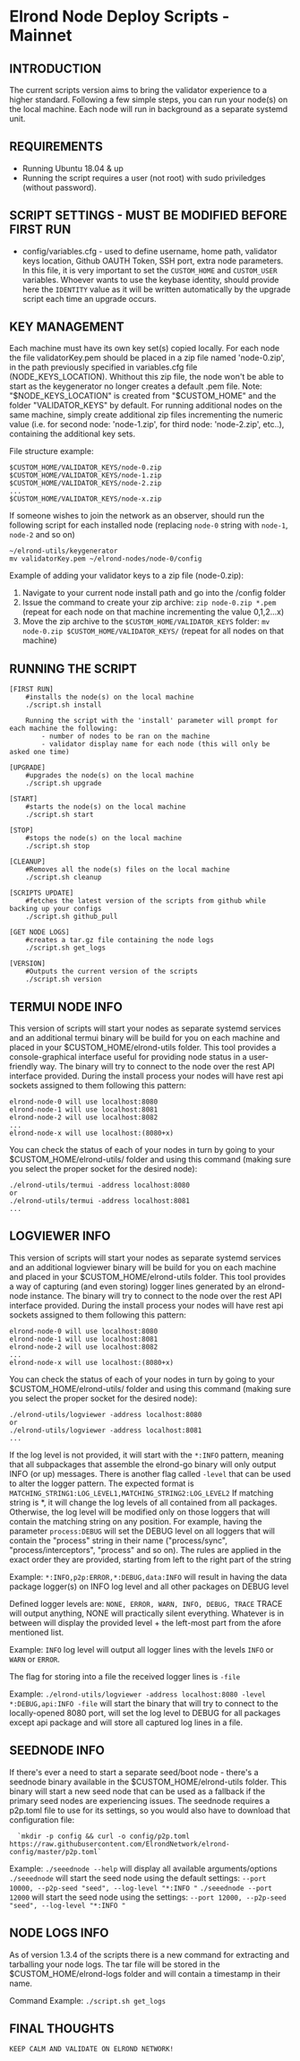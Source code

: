 # Elrond Node Deploy Scripts - Mainnet

## INTRODUCTION

The current scripts version aims to bring the validator experience to a higher standard.
Following a few simple steps, you can run your node(s) on the local machine.
Each node will run in background as a separate systemd unit.


## REQUIREMENTS

- Running Ubuntu 18.04 & up
- Running the script requires a user (not root) with sudo priviledges (without password).

## SCRIPT SETTINGS - MUST BE MODIFIED BEFORE FIRST RUN

- config/variables.cfg - used to define username, home path, validator keys location, Github OAUTH Token, SSH port, extra node parameters.
In this file, it is very important to set the `CUSTOM_HOME` and `CUSTOM_USER` variables. Whoever wants to use the keybase identity, should provide here the `IDENTITY` value as it will be written automatically by the upgrade script each time an upgrade occurs. 

## KEY MANAGEMENT

Each machine must have its own key set(s) copied locally. 
For each node the file validatorKey.pem should be placed in a zip file named 'node-0.zip', in the path previously specified in variables.cfg file (NODE_KEYS_LOCATION). Whithout this zip file, the node won't be able to start as the keygenerator no longer creates a default .pem file. 
Note: "$NODE_KEYS_LOCATION" is created from "$CUSTOM_HOME" and the folder "VALIDATOR_KEYS" by default. 
For running additional nodes on the same machine, simply create additional zip files incrementing the numeric value (i.e. for second node: 'node-1.zip', for third node: 'node-2.zip', etc..), containing the additional key sets.

File structure example:

	$CUSTOM_HOME/VALIDATOR_KEYS/node-0.zip
	$CUSTOM_HOME/VALIDATOR_KEYS/node-1.zip
	$CUSTOM_HOME/VALIDATOR_KEYS/node-2.zip
	...
	$CUSTOM_HOME/VALIDATOR_KEYS/node-x.zip
	

If someone wishes to join the network as an observer, should run the following script for each installed node (replacing `node-0` string with `node-1`, `node-2` and so on)
```
~/elrond-utils/keygenerator
mv validatorKey.pem ~/elrond-nodes/node-0/config
``` 
 
Example of adding your validator keys to a zip file (node-0.zip):
1. Navigate to your current node install path and go into the /config folder
2. Issue the command to create your zip archive: `zip node-0.zip *.pem` (repeat for each node on that machine incrementing the value 0,1,2...x)
3. Move the zip archive to the `$CUSTOM_HOME/VALIDATOR_KEYS` folder: `mv node-0.zip $CUSTOM_HOME/VALIDATOR_KEYS/` (repeat for all nodes on that machine)

## RUNNING THE SCRIPT

	[FIRST RUN]
		#installs the node(s) on the local machine
		./script.sh install 
		
		Running the script with the 'install' parameter will prompt for each machine the following:
			- number of nodes to be ran on the machine
			- validator display name for each node (this will only be asked one time)	
			
	[UPGRADE]
		#upgrades the node(s) on the local machine
		./script.sh upgrade
		
	[START]
		#starts the node(s) on the local machine
		./script.sh start
		
	[STOP]
		#stops the node(s) on the local machine
		./script.sh stop
				
	[CLEANUP]
		#Removes all the node(s) files on the local machine
		./script.sh cleanup
    
	[SCRIPTS UPDATE]
		#fetches the latest version of the scripts from github while backing up your configs
		./script.sh github_pull
		
	[GET NODE LOGS]
		#creates a tar.gz file containing the node logs
		./script.sh get_logs 
		
	[VERSION]
		#Outputs the current version of the scripts
		./script.sh version 

## TERMUI NODE INFO

This version of scripts will start your nodes as separate systemd services and an additional termui binary will be build for you on each machine and placed in your $CUSTOM_HOME/elrond-utils folder.
This tool provides a console-graphical interface useful for providing node status in a user-friendly way. The binary will try to connect to the node over the rest API interface provided.
During the install process your nodes will have rest api sockets assigned to them following this pattern:

	elrond-node-0 will use localhost:8080
	elrond-node-1 will use localhost:8081
	elrond-node-2 will use localhost:8082
	...
	elrond-node-x will use localhost:(8080+x)
	

You can check the status of each of your nodes in turn by going to your $CUSTOM_HOME/elrond-utils/ folder and using this command (making sure you select the proper socket for the desired node):

	./elrond-utils/termui -address localhost:8080
	or
	./elrond-utils/termui -address localhost:8081
	...

## LOGVIEWER INFO

This version of scripts will start your nodes as separate systemd services and an additional logviewer binary will be build for you on each machine and placed in your $CUSTOM_HOME/elrond-utils folder.
This tool provides a way of capturing (and even storing) logger lines generated by an elrond-node instance. The binary will try to connect to the node over the rest API interface provided.
During the install process your nodes will have rest api sockets assigned to them following this pattern:

	elrond-node-0 will use localhost:8080
	elrond-node-1 will use localhost:8081
	elrond-node-2 will use localhost:8082
	...
	elrond-node-x will use localhost:(8080+x)
	

You can check the status of each of your nodes in turn by going to your $CUSTOM_HOME/elrond-utils/ folder and using this command (making sure you select the proper socket for the desired node):

	./elrond-utils/logviewer -address localhost:8080
	or
	./elrond-utils/logviewer -address localhost:8081
	...

If the log level is not provided, it will start with the `*:INFO` pattern, meaning that all subpackages that assemble the elrond-go binary will only output INFO (or up) messages.
There is another flag called `-level` that can be used to alter the logger pattern. The expected format is `MATCHING_STRING1:LOG_LEVEL1,MATCHING_STRING2:LOG_LEVEL2`
If matching string is *, it will change the log levels of all contained from all packages. Otherwise, the log level will be modified only on those loggers that will contain the matching string on any position. 
For example, having the parameter `process:DEBUG` will set the DEBUG level on all loggers that will contain the "process" string in their name ("process/sync", "process/interceptors", "process" and so on).
The rules are applied in the exact order they are provided, starting from left to the right part of the string

  Example: 
      `*:INFO,p2p:ERROR,*:DEBUG,data:INFO` will result in having the data package logger(s) on INFO log level and all other packages on DEBUG level

Defined logger levels are: `NONE, ERROR, WARN, INFO, DEBUG, TRACE`
TRACE will output anything,
NONE will practically silent everything. 
Whatever is in between will display the provided level + the left-most part from the afore mentioned list.

  Example: 
      `INFO` log level will output all logger lines with the levels `INFO` or `WARN` or `ERROR`.

The flag for storing into a file the received logger lines is  `-file`
  
  Example: 
          `./elrond-utils/logviewer -address localhost:8080 -level *:DEBUG,api:INFO -file` will start the binary that will try to connect to the locally-opened 8080 port, will set the log level
      to DEBUG for all packages except api package and will store all captured log lines in a file.

## SEEDNODE INFO

If there's ever a need to start a separate seed/boot node - there's a seednode binary available in the $CUSTOM_HOME/elrond-utils folder.
This binary will start a new seed node that can be used as a fallback if the primary seed nodes are experiencing issues.
The seednode requires a p2p.toml file to use for its settings, so you would also have to download that configuration file:

  	  `mkdir -p config && curl -o config/p2p.toml https://raw.githubusercontent.com/ElrondNetwork/elrond-config/master/p2p.toml`

  Example:
      `./seeednode --help` will display all available arguments/options
      `./seeednode` will start the seed node using the default settings: `--port 10000, --p2p-seed "seed", --log-level "*:INFO "`
      `./seeednode --port 12000` will start the seed node using the settings: `--port 12000, --p2p-seed "seed", --log-level "*:INFO "`

## NODE LOGS INFO  

As of version 1.3.4 of the scripts there is a new command for extracting and tarballing your node logs. The tar file will be stored in the $CUSTOM_HOME/elrond-logs folder and will contain a timestamp in their name.

 Command Example: 
      `./script.sh get_logs`

## FINAL THOUGHTS

	KEEP CALM AND VALIDATE ON ELROND NETWORK!
